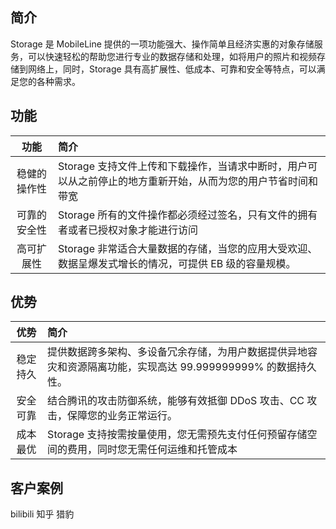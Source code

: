## 简介

Storage 是 MobileLine 提供的一项功能强大、操作简单且经济实惠的对象存储服务，可以快速轻松的帮助您进行专业的数据存储和处理，如将用户的照片和视频存储到网络上，同时，Storage 具有高扩展性、低成本、可靠和安全等特点，可以满足您的各种需求。


## 功能

|功能|简介|
|:---:|:---|
|稳健的操作性| Storage 支持文件上传和下载操作，当请求中断时，用户可以从之前停止的地方重新开始，从而为您的用户节省时间和带宽|
|可靠的安全性| Storage 所有的文件操作都必须经过签名，只有文件的拥有者或者已授权对象才能进行访问|
|高可扩展性| Storage 非常适合大量数据的存储，当您的应用大受欢迎、数据呈爆发式增长的情况，可提供 EB 级的容量规模。|


## 优势

|优势|简介|
|:---:|:---|
|稳定持久|提供数据跨多架构、多设备冗余存储，为用户数据提供异地容灾和资源隔离功能，实现高达 99.999999999% 的数据持久性。|
|安全可靠|结合腾讯的攻击防御系统，能够有效抵御 DDoS 攻击、CC 攻击，保障您的业务正常运行。|
|成本最优|Storage 支持按需按量使用，您无需预先支付任何预留存储空间的费用，同时您无需任何运维和托管成本|



## 客户案例

bilibili 知乎 猎豹



